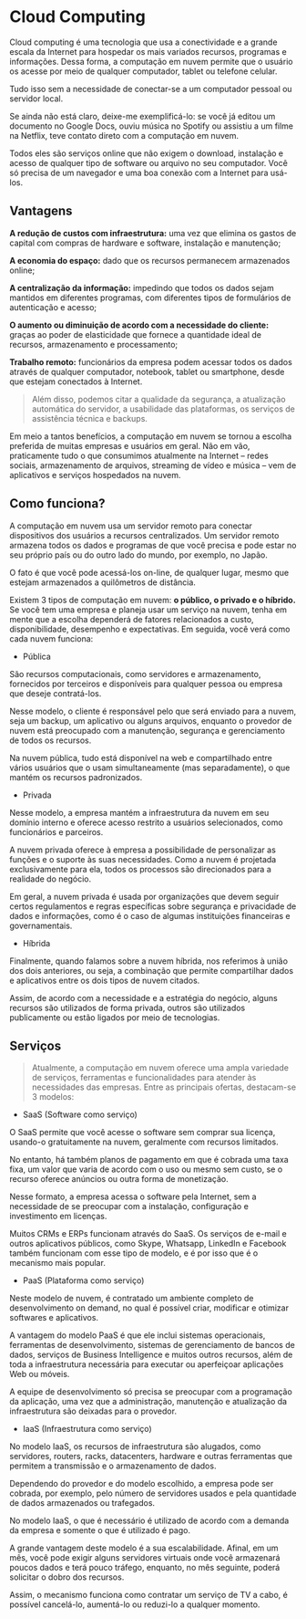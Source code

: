 # Cloud Computing

Cloud computing é uma tecnologia que usa a conectividade e a grande escala da Internet para hospedar os mais variados recursos, programas e informações. Dessa forma, a computação em nuvem permite que o usuário os acesse por meio de qualquer computador, tablet ou telefone celular.

Tudo isso sem a necessidade de conectar-se a um computador pessoal ou servidor local.

Se ainda não está claro, deixe-me exemplificá-lo: se você já editou um documento no Google Docs, ouviu música no Spotify ou assistiu a um filme na Netflix, teve contato direto com a computação em nuvem.

Todos eles são serviços online que não exigem o download, instalação e acesso de qualquer tipo de software ou arquivo no seu computador. Você só precisa de um navegador e uma boa conexão com a Internet para usá-los.

## Vantagens

**A redução de custos com infraestrutura:** uma vez que elimina os gastos de capital com compras de hardware e software, instalação e manutenção;

**A economia do espaço:** dado que os recursos permanecem armazenados online;

**A centralização da informação:** impedindo que todos os dados sejam mantidos em diferentes programas, com diferentes tipos de formulários de autenticação e acesso;

**O aumento ou diminuição de acordo com a necessidade do cliente:** graças ao poder de elasticidade que fornece a quantidade ideal de recursos, armazenamento e processamento;

**Trabalho remoto:** funcionários da empresa podem acessar todos os dados através de qualquer computador, notebook, tablet ou smartphone, desde que estejam conectados à Internet.

> Além disso, podemos citar a qualidade da segurança, a atualização automática do servidor, a usabilidade das plataformas, os serviços de assistência técnica e backups.

Em meio a tantos benefícios, a computação em nuvem se tornou a escolha preferida de muitas empresas e usuários em geral. Não em vão, praticamente tudo o que consumimos atualmente na Internet – redes sociais, armazenamento de arquivos, streaming de vídeo e música – vem de aplicativos e serviços hospedados na nuvem.

## Como funciona? 

A computação em nuvem usa um servidor remoto para conectar dispositivos dos usuários a recursos centralizados. Um servidor remoto armazena todos os dados e programas de que você precisa e pode estar no seu próprio país ou do outro lado do mundo, por exemplo, no Japão.

O fato é que você pode acessá-los on-line, de qualquer lugar, mesmo que estejam armazenados a quilômetros de distância.

Existem 3 tipos de computação em nuvem: **o público, o privado e o híbrido.** Se você tem uma empresa e planeja usar um serviço na nuvem, tenha em mente que a escolha dependerá de fatores relacionados a custo, disponibilidade, desempenho e expectativas. Em seguida, você verá como cada nuvem funciona:

* Pública

São recursos computacionais, como servidores e armazenamento, fornecidos por terceiros e disponíveis para qualquer pessoa ou empresa que deseje contratá-los.

Nesse modelo, o cliente é responsável pelo que será enviado para a nuvem, seja um backup, um aplicativo ou alguns arquivos, enquanto o provedor de nuvem está preocupado com a manutenção, segurança e gerenciamento de todos os recursos.

Na nuvem pública, tudo está disponível na web e compartilhado entre vários usuários que o usam simultaneamente (mas separadamente), o que mantém os recursos padronizados.

* Privada

Nesse modelo, a empresa mantém a infraestrutura da nuvem em seu domínio interno e oferece acesso restrito a usuários selecionados, como funcionários e parceiros.

A nuvem privada oferece à empresa a possibilidade de personalizar as funções e o suporte às suas necessidades. Como a nuvem é projetada exclusivamente para ela, todos os processos são direcionados para a realidade do negócio.

Em geral, a nuvem privada é usada por organizações que devem seguir certos regulamentos e regras específicas sobre segurança e privacidade de dados e informações, como é o caso de algumas instituições financeiras e governamentais.

* Híbrida

Finalmente, quando falamos sobre a nuvem híbrida, nos referimos à união dos dois anteriores, ou seja, a combinação que permite compartilhar dados e aplicativos entre os dois tipos de nuvem citados.

Assim, de acordo com a necessidade e a estratégia do negócio, alguns recursos são utilizados de forma privada, outros são utilizados publicamente ou estão ligados por meio de tecnologias.

## Serviços

> Atualmente, a computação em nuvem oferece uma ampla variedade de serviços, ferramentas e funcionalidades para atender às necessidades das empresas. Entre as principais ofertas, destacam-se 3 modelos:

* SaaS (Software como serviço)

O SaaS permite que você acesse o software sem comprar sua licença, usando-o gratuitamente na nuvem, geralmente com recursos limitados.

No entanto, há também planos de pagamento em que é cobrada uma taxa fixa, um valor que varia de acordo com o uso ou mesmo sem custo, se o recurso oferece anúncios ou outra forma de monetização.

Nesse formato, a empresa acessa o software pela Internet, sem a necessidade de se preocupar com a instalação, configuração e investimento em licenças.

Muitos CRMs e ERPs funcionam através do SaaS. Os serviços de e-mail e outros aplicativos públicos, como Skype, Whatsapp, LinkedIn e Facebook também funcionam com esse tipo de modelo, e é por isso que é o mecanismo mais popular.

* PaaS (Plataforma como serviço)

Neste modelo de nuvem, é contratado um ambiente completo de desenvolvimento on demand, no qual é possível criar, modificar e otimizar softwares e aplicativos.

A vantagem do modelo PaaS é que ele inclui sistemas operacionais, ferramentas de desenvolvimento, sistemas de gerenciamento de bancos de dados, serviços de Business Intelligence e muitos outros recursos, além de toda a infraestrutura necessária para executar ou aperfeiçoar aplicações Web ou móveis.

A equipe de desenvolvimento só precisa se preocupar com a programação da aplicação, uma vez que a administração, manutenção e atualização da infraestrutura são deixadas para o provedor.

* IaaS (Infraestrutura como serviço)

No modelo IaaS, os recursos de infraestrutura são alugados, como servidores, routers, racks, datacenters, hardware e outras ferramentas que permitem a transmissão e o armazenamento de dados.

Dependendo do provedor e do modelo escolhido, a empresa pode ser cobrada, por exemplo, pelo número de servidores usados ​​e pela quantidade de dados armazenados ou trafegados.

No modelo IaaS, o que é necessário é utilizado de acordo com a demanda da empresa e somente o que é utilizado é pago.

A grande vantagem deste modelo é a sua escalabilidade. Afinal, em um mês, você pode exigir alguns servidores virtuais onde você armazenará poucos dados e terá pouco tráfego, enquanto, no mês seguinte, poderá solicitar o dobro dos recursos.

Assim, o mecanismo funciona como contratar um serviço de TV a cabo, é possível cancelá-lo, aumentá-lo ou reduzi-lo a qualquer momento.